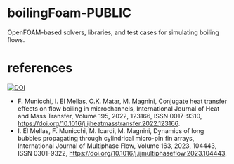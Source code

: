 # boilingFoam-PUBLIC
OpenFOAM-based solvers, libraries, and test cases for simulating boiling flows.

# references

[![DOI](https://zenodo.org/badge/DOI/10.5281/zenodo.7991049.svg)](https://doi.org/10.5281/zenodo.7991049)

* F. Municchi, I. El Mellas, O.K. Matar, M. Magnini,
Conjugate heat transfer effects on flow boiling in microchannels,
International Journal of Heat and Mass Transfer,
Volume 195,
2022,
123166,
ISSN 0017-9310,
https://doi.org/10.1016/j.ijheatmasstransfer.2022.123166.
* I. El Mellas, F. Municchi, M. Icardi, M. Magnini,
Dynamics of long bubbles propagating through cylindrical micro-pin fin arrays,
International Journal of Multiphase Flow,
Volume 163,
2023,
104443,
ISSN 0301-9322,
https://doi.org/10.1016/j.ijmultiphaseflow.2023.104443.


